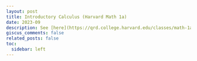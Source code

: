 ```yaml
---
layout: post
title: Introductory Calculus (Harvard Math 1a)
date: 2023-09
description: See [here](https://qrd.college.harvard.edu/classes/math-1a-introduction-calculus)
giscus_comments: false
related_posts: false
toc:
  sidebar: left
---
```


